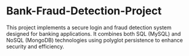 # Bank-Fraud-Detection-Project
This project implements a secure login and fraud detection system designed for banking applications. It combines both SQL (MySQL) and NoSQL (MongoDB) technologies using polyglot persistence to enhance security and efficiency. 
